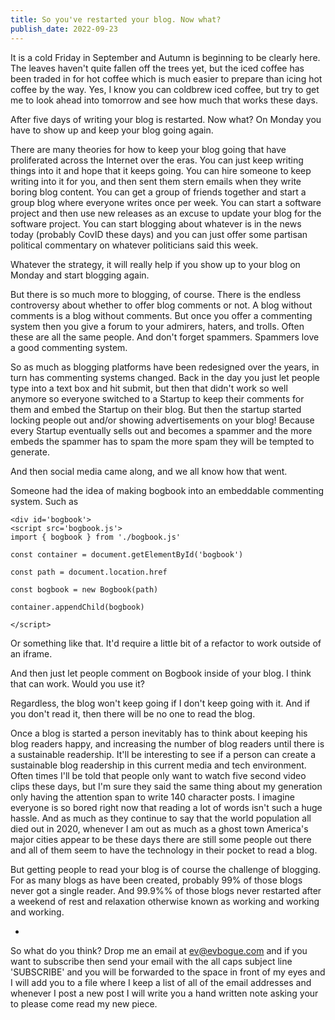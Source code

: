 ```yaml
---
title: So you've restarted your blog. Now what?
publish_date: 2022-09-23
---
```


It is a cold Friday in September and Autumn is beginning to be clearly here. The leaves haven't quite fallen off the trees yet, but the iced coffee has been traded in for hot coffee which is much easier to prepare than icing hot coffee by the way. Yes, I know you can coldbrew iced coffee, but try to get me to look ahead into tomorrow and see how much that works these days.

After five days of writing your blog is restarted. Now what? On Monday you have to show up and keep your blog going again.

There are many theories for how to keep your blog going that have proliferated across the Internet over the eras. You can just keep writing things into it and hope that it keeps going. You can hire someone to keep writing into it for you, and then sent them stern emails when they write boring blog content. You can get a group of friends together and start a group blog where everyone writes once per week. You can start a software project and then use new releases as an excuse to update your blog for the software project. You can start blogging about whatever is in the news today (probably CovID these days) and you can just offer some partisan political commentary on whatever politicians said this week.

Whatever the strategy, it will really help if you show up to your blog on Monday and start blogging again. 

But there is so much more to blogging, of course. There is the endless controversy about whether to offer blog comments or not. A blog without comments is a blog without comments. But once you offer a commenting system then you give a forum to your admirers, haters, and trolls. Often these are all the same people. And don't forget spammers. Spammers love a good commenting system.

So as much as blogging platforms have been redesigned over the years, in turn has commenting systems changed. Back in the day you just let people type into a text box and hit submit, but then that didn't work so well anymore so everyone switched to a Startup to keep their comments for them and embed the Startup on their blog. But then the startup started locking people out and/or showing advertisements on your blog! Because every Startup eventually sells out and becomes a spammer and the more embeds the spammer has to spam the more spam they will be tempted to generate. 

And then social media came along, and we all know how that went.

Someone had the idea of making bogbook into an embeddable commenting system. Such as 

```
<div id='bogbook'> 
<script src='bogbook.js'>
import { bogbook } from './bogbook.js'

const container = document.getElementById('bogbook')

const path = document.location.href

const bogbook = new Bogbook(path)

container.appendChild(bogbook)

</script>
```

Or something like that. It'd require a little bit of a refactor to work outside of an iframe.

And then just let people comment on Bogbook inside of your blog. I think that can work. Would you use it?

Regardless, the blog won't keep going if I don't keep going with it. And if you don't read it, then there will be no one to read the blog.

Once a blog is started a person inevitably has to think about keeping his blog readers happy, and increasing the number of blog readers until there is a sustainable readership. It'll be interesting to see if a person can create a sustainable blog readership in this current media and tech environment. Often times I'll be told that people only want to watch five second video clips these days, but I'm sure they said the same thing about my generation only having the attention span to write 140 character posts. I imagine everyone is so bored right now that reading a lot of words isn't such a huge hassle. And as much as they continue to say that the world population all died out in 2020, whenever I am out as much as a ghost town America's major cities appear to be these days there are still some people out there and all of them seem to have the technology in their pocket to read a blog. 

But getting people to read your blog is of course the challenge of blogging. For as many blogs as have been created, probably 99% of those blogs never got a single reader. And 99.9%% of those blogs never restarted after a weekend of rest and relaxation otherwise known as working and working and working.

-

So what do you think? Drop me an email at [ev@evbogue.com](mailto:ev@evbogue.com) and if you want to subscribe then send your email with the all caps subject line 'SUBSCRIBE' and you will be forwarded to the space in front of my eyes and I will add you to a file where I keep a list of all of the email addresses and whenever I post a new post I will write you a hand written note asking your to please come read my new piece.

